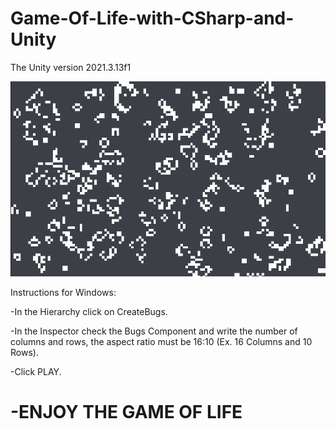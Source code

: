 # Game-Of-Life-with-CSharp-and-Unity
The Unity version 2021.3.13f1

![](GIF/GameOfLife.gif)

Instructions for Windows:

-In the Hierarchy click on CreateBugs.

-In the Inspector check the Bugs Component and write the number of columns and rows, the aspect ratio must be 16:10 (Ex. 16 Columns and 10 Rows).

-Click PLAY.

# -ENJOY THE GAME OF LIFE

